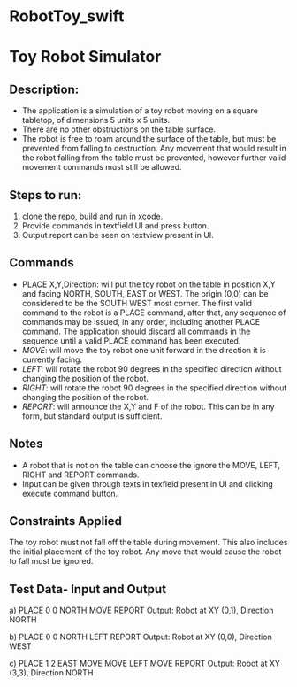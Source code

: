 # RobotToy_swift
# Toy Robot Simulator
## Description:
- The application is a simulation of a toy robot moving on a square tabletop, of dimensions 5 units x 5 units.  
- There are no other obstructions on the table surface.  
- The robot is free to roam around the surface of the table, but must be prevented from falling to destruction. Any movement
that would result in the robot falling from the table must be prevented, however further valid movement commands must still
be allowed.  

## Steps to run:
1. clone the repo, build and run in xcode.
2. Provide commands in textfield UI and press button.
3. Output report can be seen on textview present in UI.
   
## Commands
- PLACE X,Y,Direction: will put the toy robot on the table in position X,Y and facing NORTH, SOUTH, EAST or WEST. The origin (0,0) can be considered to be the SOUTH WEST most corner. The first valid command to the robot is a PLACE command, after that, any sequence of commands may be issued, in any order, including another PLACE command. The application should discard all commands in the sequence until a valid PLACE command has been executed.
- *MOVE*: will move the toy robot one unit forward in the direction it is currently facing.
- *LEFT*: will rotate the robot 90 degrees in the specified direction without changing the position of the robot.
- *RIGHT*: will rotate the robot 90 degrees in the specified direction without changing the position of the robot.
- *REPORT*: will announce the X,Y and F of the robot. This can be in any form, but standard output is sufficient.

## Notes
- A robot that is not on the table can choose the ignore the MOVE, LEFT, RIGHT and REPORT commands.  
- Input can be given through texts in texfield present in UI and clicking execute command button.

## Constraints Applied
The toy robot must not fall off the table during movement. This also includes the initial placement of the toy robot.
Any move that would cause the robot to fall must be ignored.

## Test Data- Input and Output
a)
PLACE 0 0 NORTH
MOVE
REPORT
Output: Robot at XY (0,1), Direction NORTH

b)
PLACE 0 0 NORTH
LEFT
REPORT
Output: Robot at XY (0,0), Direction WEST

c)
PLACE 1 2 EAST
MOVE
MOVE
LEFT
MOVE
REPORT
Output: Robot at XY (3,3), Direction NORTH


